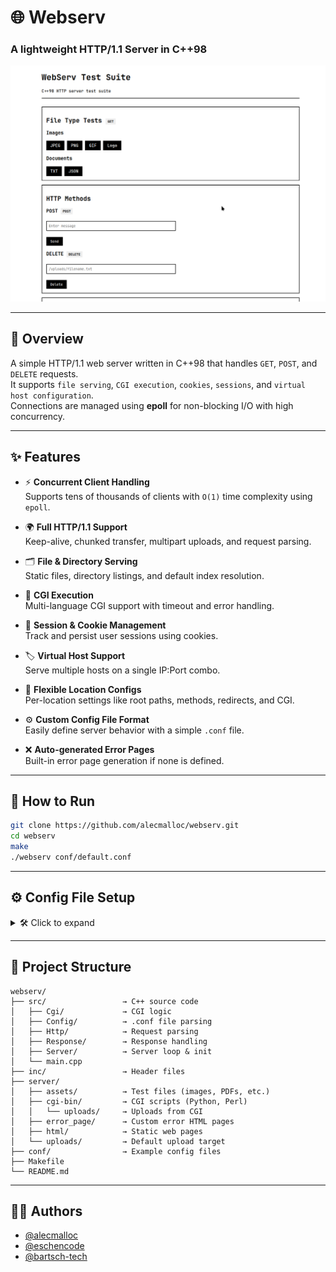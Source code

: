 # 🌐 Webserv
### A lightweight HTTP/1.1 Server in C++98

![📸 Screenshot of Webserv Testsuite](docs/webserv_testsuite.png)

---

## 📝 Overview

A simple HTTP/1.1 web server written in C++98 that handles `GET`, `POST`, and `DELETE` requests.  
It supports `file serving`, `CGI execution`, `cookies`, `sessions`, and `virtual host configuration`.  
Connections are managed using **epoll** for non-blocking I/O with high concurrency.

---

## ✨ Features

- ⚡ **Concurrent Client Handling**  
  Supports tens of thousands of clients with `O(1)` time complexity using `epoll`.

- 🌍 **Full HTTP/1.1 Support**  
  Keep-alive, chunked transfer, multipart uploads, and request parsing.

- 🗂️ **File & Directory Serving**  
  Static files, directory listings, and default index resolution.

- 🧩 **CGI Execution**  
  Multi-language CGI support with timeout and error handling.

- 🍪 **Session & Cookie Management**  
  Track and persist user sessions using cookies.

- 🏷️ **Virtual Host Support**  
  Serve multiple hosts on a single IP:Port combo.

- 📁 **Flexible Location Configs**  
  Per-location settings like root paths, methods, redirects, and CGI.

- ⚙️ **Custom Config File Format**  
  Easily define server behavior with a simple `.conf` file.

- ❌ **Auto-generated Error Pages**  
  Built-in error page generation if none is defined.

---

## 🚀 How to Run

```bash
git clone https://github.com/alecmalloc/webserv.git
cd webserv
make
./webserv conf/default.conf
```

---

## ⚙️ Config File Setup

<details>
<summary>🛠️ Click to expand</summary>

# Server blocks:
listen										127.0.0.1:8080;                 # IP:Port
server_name							localhost;                      # Hostname
error_page								404 error_page/404.html;        # Custom error pages
client_max_body_size			1g;                             # Max request size
root                   ./;                             # Root directory
index                  assets/index.html;              # Default index
autoindex              on;                             # Directory listing
use_chunked_encoding   on;                             # Allow chunked transfer
chunk_size             1m;                             # Chunk size
allowed_redirects      301 www.google.com;             # Global redirect

# Location blocks:
location /upload {
    allowed_methods       GET POST DELETE; #allowed Methods
    allowed_redirects     302 www.google.com; #location redirect
    root                  ./uploads; #location root dir
    autoindex             on; #location specific
    index                 index.html; #location specific
    cgi_ext               .py .pl; #allowed cgi scripts
    cgi_path              /usr/bin/python3 /usr/bin/perl; #cgi executables
    upload_dir            uploads; #upload directory
    client_max_body_size  5m; #location specific
}

</details>

---

## 📁 Project Structure

```plaintext
webserv/
├── src/                 → C++ source code
│   ├── Cgi/             → CGI logic
│   ├── Config/          → .conf file parsing
│   ├── Http/            → Request parsing
│   ├── Response/        → Response handling
│   ├── Server/          → Server loop & init
│   └── main.cpp
├── inc/                 → Header files
├── server/
│   ├── assets/          → Test files (images, PDFs, etc.)
│   ├── cgi-bin/         → CGI scripts (Python, Perl)
│   │   └── uploads/     → Uploads from CGI
│   ├── error_page/      → Custom error HTML pages
│   ├── html/            → Static web pages
│   └── uploads/         → Default upload target
├── conf/                → Example config files
├── Makefile
└── README.md
```

---

## 👨‍💻 Authors

- [@alecmalloc](https://github.com/alecmalloc)
- [@eschencode](https://github.com/eschencode)
- [@bartsch-tech](https://github.com/bartsch-tech)
